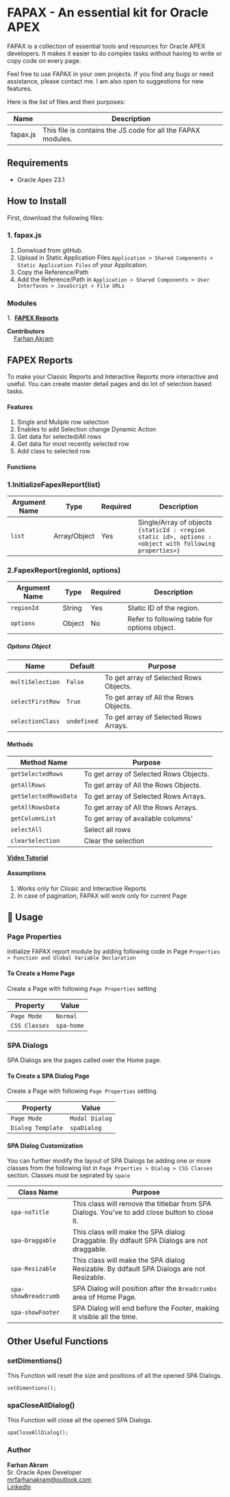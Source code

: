 # FAPAX - An essential kit for Oracle APEX
FAPAX is a collection of essential tools and resources for Oracle APEX developers. It makes it easier to do complex tasks without having to write or copy code on every page.

Feel free to use FAPAX in your own projects. If you find any bugs or need assistance, please contact me. I am also open to suggestions for new features.

Here is the list of files and their purposes:

| Name                     | Description                                                              |
|--------------------------|--------------------------------------------------------------------------|
|fapax.js                  | This file is contains the JS code for all the FAPAX modules.             |


## Requirements
- Oracle Apex 23.1

## How to Install

First, download the following files:


### 1. fapax.js
1. Donwload from gitHub.
2. Upload in Static Application Files `Application > Shared Components > Static Application Files` of your Application.
3. Copy the Reference/Path
4. Add the Reference/Path in `Application > Shared Components > User Interfaces > JavaScript > File URLs`
   
### Modules
1.&nbsp; [**FAPEX Reports**](#fapex-reports)



**Contributors**  
&nbsp;&nbsp;&nbsp;&nbsp;[Farhan Akram](https://www.linkedin.com/in/mrfarhanakram)


## FAPEX Reports
To make your Classic Reports and Interactive Reports more interactive and useful. You can create master detail pages and do lot of selection based tasks.

#### Features
1. Single and Muliple row selection
2. Enables to add Selection change Dynamic Action
3. Get data for selected/All rows
4. Get data for most recently selected row
5. Add class to selected row

#### Functions
### 1.InitializeFapexReport(list)
| Argument Name     | Type    | Required   | Description  |            
|-------------------|----------|----------|----------------------|
| `list`            | Array/Object | Yes | Single/Array of objects `{staticId : <region static id>, options : <object with following properties>}` |

### 2.FapexReport(regionId, options)
| Argument Name     | Type    | Required   | Description  |            
|-------------------|----------|----------|----------------------|
| `regionId`        | String | Yes | Static ID of the region. |
| `options`         | Object | No |  Refer to following table for options object.|

##### Opitons Object
| Name                      | Default  |  Purpose                                                     | 
|---------------------------|-----------|----------------------------------------------------------------------|
| `multiSelection`         | `False` | To get array of Selected Rows Objects. |
| `selectFirstRow`              | `True`| To get array of All the Rows Objects.   |
| `selectionClass`     | `undefined` | To get array of Selected Rows Arrays.   |


#### Methods
| Method Name                | Purpose                                                                        | 
|---------------------------|---------------------------------------------------------------------------------|
| `getSelectedRows`         | To get array of Selected Rows Objects. |
| `getAllRows`              | To get array of All the Rows Objects.   |
| `getSelectedRowsData`     | To get array of Selected Rows Arrays.   |
| `getAllRowsData`          | To get array of All the Rows Arrays.     |
| `getColumnList`           | To get array of available columns'  |
| `selectAll`               | Select all rows     |
| `clearSelection`          | Clear the selection|



[**Video Tutorial**](https://youtu.be/zzgZ1enBkxI)

#### Assumptions
1. Works only for Clissic and Interactive Reports
2. In case of pagination, FAPAX will work only for current Page

## 📖 Usage

### Page Properties
Initialize FAPAX report module by adding following code in Page `Properties > Function and Global Variable Declaration`

#### To Create a Home Page
Create a Page with following `Page Properties` setting

| Property       | Value           |
|----------------|-----------------|
| `Page Mode`    | `Normal`        |
| `CSS Classes`  | `spa-home`      |


### SPA Dialogs
SPA Dialogs are the pages called over the Home page.

#### To Create a SPA Dialog Page
Create a Page with following `Page Properties` setting

| Property         | Value           |
|------------------|-----------------|
| `Page Mode`      | `Modal Dialog`  |
| `Dialog Template`| `spaDialog`     |

#### SPA Dialog Customization
You can further modify the layout of SPA Dialogs be adding one or more classes from the following list in `Page Prperties > Dialog > CSS Classes` section. Classes must be seprated by `space`

| Class Name                | Purpose                                                                                                    | 
|---------------------------|------------------------------------------------------------------------------------------------------------|
| `spa-noTitle`             | This class will remove the titlebar from SPA Dialogs. You've to add close button to close it.              |
| `spa-Draggable`           | This class will make the SPA dialog Draggable. By ddfault SPA Dialogs are not draggable.                   |
| `spa-Resizable`           | This class will make the SPA dialog Resizable. By ddfault SPA Dialogs are not Resizable.                   |
| `spa-showBreadcrumb`      | SPA Dialog will position after the `Breadcrumbs` area of Home Page.                                        |
| `spa-showFooter`          | SPA Dialog will end before the Footer, making it visible all the time.                                     |


## Other Useful Functions

### setDimentions()
This Function will reset the size and positions of all the opened SPA Dialogs.

```
setDimentions();
```

### spaCloseAllDialog()
This Function will close all the opened SPA Dialogs.

```
spaCloseAllDialog();
```
### Author
**Farhan Akram**  
Sr. Oracle Apex Developer  
mrfarhanakram@outlook.com  
[Linkedln](https://www.linkedin.com/in/mrfarhanakram)
